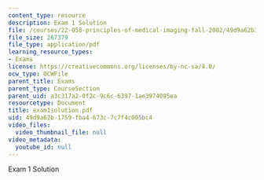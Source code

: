 ```yaml
---
content_type: resource
description: Exam 1 Solution
file: /courses/22-058-principles-of-medical-imaging-fall-2002/49d9a62b1759fba4673c7c7f4c005bc4_exam1solution.pdf
file_size: 267379
file_type: application/pdf
learning_resource_types:
- Exams
license: https://creativecommons.org/licenses/by-nc-sa/4.0/
ocw_type: OCWFile
parent_title: Exams
parent_type: CourseSection
parent_uid: a3c317a2-0f2c-9c6c-6397-1ae3974095ea
resourcetype: Document
title: exam1solution.pdf
uid: 49d9a62b-1759-fba4-673c-7c7f4c005bc4
video_files:
  video_thumbnail_file: null
video_metadata:
  youtube_id: null
---
```

Exam 1 Solution